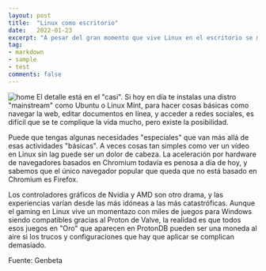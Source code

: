 ```yaml
---
layout: post
title:  "Linux como escritorio"
date:   2022-01-23
excerpt: "A pesar del gran momento que vive Linux en el escritorio se me hace imposible volver a usarlo como sistema principal."
tag:
- markdown 
- sample
- test
comments: false
---
```

![home](https://i.blogs.es/c4654e/elementary-os/1024_2000.jpg)
El detalle está en el "casi". Si hoy en día te instalas una distro "mainstream" como Ubuntu o Linux Mint, para hacer cosas básicas como navegar la web, editar documentos en línea, y acceder a redes sociales, es difícil que se te complique la vida mucho, pero existe la posibilidad.

Puede que tengas algunas necesidades "especiales" que van más allá de esas actividades "básicas". A veces cosas tan simples como ver un vídeo en Linux sin lag puede ser un dolor de cabeza. La aceleración por hardware de navegadores basados en Chromium todavía es penosa a día de hoy, y sabemos que el único navegador popular que queda que no está basado en Chromium es Firefox.

Los controladores gráficos de Nvidia y AMD son otro drama, y las experiencias varían desde las más idóneas a las más catastróficas. Aunque el gaming en Linux vive un momentazo con miles de juegos para Windows siendo compatibles gracias al Proton de Valve, la realidad es que todos esos juegos en "Oro" que aparecen en ProtonDB pueden ser una moneda al aire si los trucos y configuraciones que hay que aplicar se complican demasiado. 

Fuente: Genbeta
